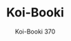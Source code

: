 ---
designer: Claudio Dondoli - Marco Pocci
description: "The%20repetition%20of%20geometric%20elements%20forms%20a%20graphic%20pattern%20that%20defines%20the%20appearance%20and%20functional%20character%20of%20the%20Koi-Booki%20chair.%20The%20monocoque%20in%20injection%20molded%20polypropylene%20is%20combined%20with%20the%20frame%20in%20die-cast%20aluminum%20and%20with%20legs%20in%20extruded%20aluminum.%20Koi-Booki%20is%20stackable%20and%20can%20be%20equipped%20with%20a%20connection%20hook%20to%20compose%20rows%20of%20seats.%20A%20thermoformed%20fabric%20cushion%20is%20available%20as%20an%20accessory.%20Also%20available%20in%20fireproof%20version."
image_primary: img/Koi-Booki-370_01_zoom.jpg
image_secondary: img/Koi-Booki-370_02_zoom.jpg
manufacturer: Pedrali
href: https://www.pedrali.it/en/products/catalog/Chair-KOI-BOOKI-370/
subtitle: Koi-Booki 370
title: Koi-Booki
image_thumb: img/Koi-Booki_370_cover.jpg
tags: 
  - pedrali
  - chairs
category: chairs
slug: /manufacturers/pedrali/chairs/claudio-dondoli-marco-pocci-koi-booki
---